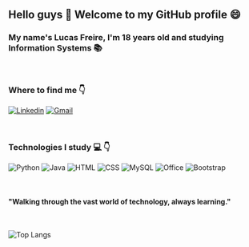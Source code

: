 ## Hello guys 👋 Welcome to my GitHub profile 😄

### My name's Lucas Freire, I'm 18 years old and studying Information Systems 📚

<br>

### Where to find me 👇
[![Linkedin](https://img.shields.io/badge/LinkedIn-0077B5?style=for-the-badge&logo=linkedin&logoColor=white)](https://www.linkedin.com/in/lucas-soares-15295019b/)
[![Gmail](https://img.shields.io/badge/Gmail-D14836?style=for-the-badge&logo=gmail&logoColor=white)](mailto:lucascanal150@gmail.com)

<br>

### Technologies I study 💻 👇
![Python](https://img.shields.io/badge/Python-3776AB?style=for-the-badge&logo=python&logoColor=white)
![Java](https://img.shields.io/badge/Java-3776AB?style=for-the-badge&logo=python&logoColor=white)
![HTML](https://img.shields.io/badge/HTML5-E34F26?style=for-the-badge&logo=html5&logoColor=white)
![CSS](https://img.shields.io/badge/CSS-239120?&style=for-the-badge&logo=css3&logoColor=white)
![MySQL](https://img.shields.io/badge/MySQL-00000F?style=for-the-badge&logo=mysql&logoColor=white)
![Office](https://img.shields.io/badge/Microsoft_Office-D83B01?style=for-the-badge&logo=microsoft-office&logoColor=white)
![Bootstrap](https://img.shields.io/badge/Bootstrap-563D7C?style=for-the-badge&logo=bootstrap&logoColor=white)

<br>

#### "Walking through the vast world of technology, always learning." 

<br>


![Top Langs](https://github-readme-stats.vercel.app/api/top-langs/?username=lucasssfreire&&hide=PowerShell,JavaScript,c,Batchfile&layout=compact&theme=dark)

